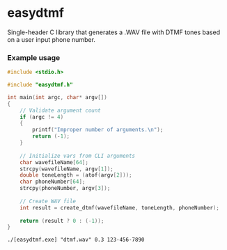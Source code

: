 # easydtmf

Single-header C library that generates a .WAV file with DTMF tones based on a user input phone number.<br>

### Example usage
```c
#include <stdio.h>

#include "easydtmf.h"

int main(int argc, char* argv[])
{
	// Validate argument count
	if (argc != 4) 
	{
		printf("Improper number of arguments.\n");
		return (-1);
	}
	
	// Initialize vars from CLI arguments
	char wavefileName[64];
	strcpy(wavefileName, argv[1]);
	double toneLength = (atof(argv[2]));
	char phoneNumber[64]; 
	strcpy(phoneNumber, argv[3]);
	
	// Create WAV file
	int result = create_dtmf(wavefileName, toneLength, phoneNumber);
	
	return (result ? 0 : (-1));
}
```
```
./[easydtmf.exe] "dtmf.wav" 0.3 123-456-7890
```
